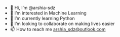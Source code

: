 - 👋 Hi, I’m @arshia-sdz
- 👀 I’m interested in Machine Learning
- 🌱 I’m currently learning Python
- 💞️ I’m looking to collaborate on making lives easier
- 📫 How to reach me arshia_sdz@outlook.com

<!---
arshia-sdz/arshia-sdz is a ✨ special ✨ repository because its `README.md` (this file) appears on your GitHub profile.
You can click the Preview link to take a look at your changes.
--->
